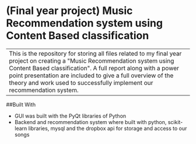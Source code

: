 # (Final year project) Music Recommendation system using Content Based classification
<table>
<tr>
<td>
  This is the repository for storing all files related to my final year project on creating a "Music Recommendation system using Content Based classification".
A full report along with a power point presentation are included to give a full overview of the theory and work used to successfully implement our recommendation system.
</td>
</tr>
</table>

##Built With
* GUI was built with the PyQt libraries of Python
* Backend and recommendation system where built with python, scikit-learn libraries, mysql and the dropbox api for storage and access to our songs
